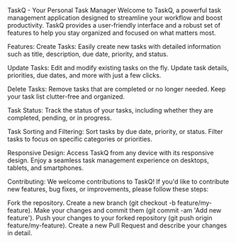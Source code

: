 TaskQ - Your Personal Task Manager
Welcome to TaskQ, a powerful task management application designed to streamline your workflow and boost productivity. TaskQ provides a user-friendly interface and a robust set of features to help you stay organized and focused on what matters most.

Features:
Create Tasks: Easily create new tasks with detailed information such as title, description, due date, priority, and status.

Update Tasks: Edit and modify existing tasks on the fly. Update task details, priorities, due dates, and more with just a few clicks.

Delete Tasks: Remove tasks that are completed or no longer needed. Keep your task list clutter-free and organized.

Task Status: Track the status of your tasks, including whether they are completed, pending, or in progress.

Task Sorting and Filtering: Sort tasks by due date, priority, or status. Filter tasks to focus on specific categories or priorities.

Responsive Design: Access TaskQ from any device with its responsive design. Enjoy a seamless task management experience on desktops, tablets, and smartphones.

Contributing:
We welcome contributions to TaskQ! If you'd like to contribute new features, bug fixes, or improvements, please follow these steps:

Fork the repository.
Create a new branch (git checkout -b feature/my-feature).
Make your changes and commit them (git commit -am 'Add new feature').
Push your changes to your forked repository (git push origin feature/my-feature).
Create a new Pull Request and describe your changes in detail.
